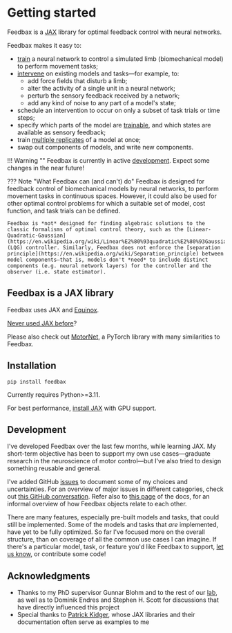 # Getting started

Feedbax is a [JAX](https://jax.readthedocs.io/en/latest/beginner_guide.html#beginner-guide) library for optimal feedback control with neural networks.

Feedbax makes it easy to:

- [train](/feedbax/examples/0_train_simple) a neural network to control a simulated limb (biomechanical model) to perform movement tasks;
- [intervene](/feedbax/examples/3_intervening) on existing models and tasks—for example, to:
    - add force fields that disturb a limb;
    - alter the activity of a single unit in a neural network;
    - perturb the sensory feedback received by a network;
    - add any kind of noise to any part of a model's state;
- schedule an intervention to occur on only a subset of task trials or time steps;
- specify which parts of the model are [trainable](/feedbax/examples/1_train/#selecting-part-of-the-model-to-train), and which states are available as sensory feedback;
- train [multiple replicates](/feedbax/examples/4_vmap) of a model at once;
- swap out components of models, and write new components.
<!-- - track the progress of a training run in Tensorboard. -->

!!! Warning ""
    Feedbax is currently in active [development](#development). Expect some changes in the near future!

??? Note "What Feedbax can (and can't) do"
    Feedbax is designed for feedback control of biomechanical models by neural networks, to perform movement tasks in continuous spaces. However, it could also be used for other optimal control problems for which a suitable set of model, cost function, and task trials can be defined.

    Feedbax is *not* designed for finding algebraic solutions to the classic formalisms of optimal control theory, such as the [Linear-Quadratic-Gaussian](https://en.wikipedia.org/wiki/Linear%E2%80%93quadratic%E2%80%93Gaussian_control) (LQG) controller. Similarly, Feedbax does not enforce the [separation principle](https://en.wikipedia.org/wiki/Separation_principle) between model components—that is, models don't *need* to include distinct components (e.g. neural network layers) for the controller and the observer (i.e. state estimator).

## Feedbax is a JAX library

Feedbax uses JAX and [Equinox](https://docs.kidger.site/equinox/).

[Never used JAX before](/feedbax/examples/pytrees/)?
<!--
One disadvantage of JAX is a lack of GPU support on Windows, though it is possible to use the GPU through the Windows Subsystem for Linux (WSL). -->

Please also check out [MotorNet](https://github.com/OlivierCodol/MotorNet), a PyTorch library with many similarities to Feedbax.

## Installation

`pip install feedbax`

Currently requires Python>=3.11.

For best performance, [install JAX](https://jax.readthedocs.io/en/latest/installation.html) with GPU support.

## Development

I've developed Feedbax over the last few months, while learning JAX. My short-term objective has been to support my own use cases—graduate research in the neuroscience of motor control—but I've also tried to design something reusable and general.

I've added GitHub [issues](https://github.com/mlprt/feedbax/issues) to document some of my choices and uncertainties. For an overview of major issues in different categories, check out [this GitHub conversation](https://github.com/mlprt/feedbax/discussions/27). Refer also to [this page](/feedbax/examples/structure) of the docs, for an informal overview of how Feedbax objects relate to each other.

There are many features, especially pre-built models and tasks, that could still be implemented. Some of the models and tasks that *are* implemented, have yet to be fully optimized. So far I've focused more on the overall structure, than on coverage of all the common use cases I can imagine. If there's a particular model, task, or feature you'd like Feedbax to support, [let us know](https://github.com/mlprt/feedbax/issues), or contribute some code!

## Acknowledgments

- Thanks to my PhD supervisor Gunnar Blohm and to the rest of our [lab](http://compneurosci.com/), as well as to Dominik Endres and Stephen H. Scott for discussions that have directly influenced this project
- Special thanks to [Patrick Kidger](https://github.com/patrick-kidger), whose JAX libraries and their documentation often serve as examples to me

